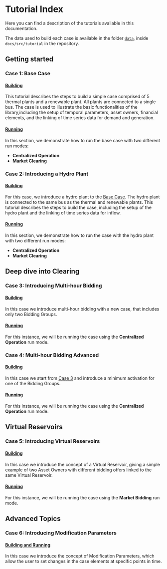 # Tutorial Index

Here you can find a description of the tutorials available in this documentation. 

The data used to build each case is available in the folder [`data`](https://github.com/psrenergy/IARA.jl/tree/master/docs/src/tutorial/data), inside `docs/src/tutorial` in the repository.

## Getting started

### Case 1: Base Case

#### [Building](tutorial/build_base_case.md)

This tutorial describes the steps to build a simple case comprised of 5 thermal plants and a renewable plant. All plants are connected to a single bus. The case is used to illustrate the basic functionalities of the library,including the setup of temporal parameters, asset owners, financial elements, and the linking of time series data for demand and generation.

#### [Running](tutorial/run_base_case.md)

In this section, we demonstrate how to run the base case with two different run modes:
- **Centralized Operation**
- **Market Clearing**

### Case 2: Introducing a Hydro Plant

#### [Building](tutorial/build_hydroplant_base_case.md)

For this case, we introduce a hydro plant to the [Base Case](tutorial/build_base_case.md). The hydro plant is connected to the same bus as the thermal and renewable plants. This tutorial describes the steps to build the case, including the setup of the hydro plant and the linking of time series data for inflow.

#### [Running](tutorial/run_hydroplant_base_case.md)

In this section, we demonstrate how to run the case with the hydro plant with two different run modes:
- **Centralized Operation**
- **Market Clearing**

## Deep dive into Clearing

### Case 3: Introducing Multi-hour Bidding

#### [Building](tutorial/build_multi_hour_base_case.md)

In this case we introduce multi-hour bidding with a new case, that includes only two Bidding Groups.

#### [Running](tutorial/run_multi_hour_base_case.md)

For this instance, we will be running the case using the **Centralized Operation** run mode.

### Case 4: Multi-hour Bidding Advanced

#### [Building](tutorial/build_multi_min_activation.md)

In this case we start from [Case 3](tutorial/build_multi_hour_base_case.md) and introduce a minimum activation for one of the Bidding Groups.

#### [Running](tutorial/run_multi_min_activation.md)

For this instance, we will be running the case using the **Centralized Operation** run mode.

## Virtual Reservoirs

### Case 5: Introducing Virtual Reservoirs

#### [Building](tutorial/build_reservoir_case.md)

In this case we introduce the concept of a Virtual Reservoir, giving a simple example of two Asset Owners with different bidding offers linked to the same Virtual Reservoir.

#### [Running](tutorial/run_reservoir_case.md)

For this instance, we will be running the case using the **Market Bidding** run mode.

## Advanced Topics

### Case 6: Introducing Modification Parameters

#### [Building and Running](tutorial/build_modifications_case.md)

In this case we introduce the concept of Modification Parameters, which allow the user to set changes in the case elements at specific points in time.